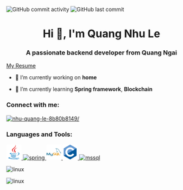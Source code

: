 <p>
<img alt="GitHub commit activity" src="https://img.shields.io/github/commit-activity/w/nhulq98/travel-website">
<img alt="GitHub last commit" src="https://img.shields.io/github/last-commit/nhulq98/travel-website">
</p>
<h1 align="center">Hi 👋, I'm Quang Nhu Le</h1>
<p align="left"> <h3 align="center">A passionate backend developer from Quang Ngai</h3>
<a href="https://linkedin.com/in/nhu-quang-le-8b80b8149/" target="blank">My Resume</a>

- 🔭 I’m currently working on **home**

- 🌱 I’m currently learning **Spring framework**, **Blockchain**

<h3 align="left">Connect with me:</h3>
<p align="left">
<a href="https://linkedin.com/in/nhu-quang-le-8b80b8149/" target="blank"><img align="center" src="https://raw.githubusercontent.com/rahuldkjain/github-profile-readme-generator/master/src/images/icons/Social/linked-in-alt.svg" alt="nhu-quang-le-8b80b8149/" height="30" width="40" /></a>
<!-- <a href="https://fb.com/lequang.nhu.98/" target="blank"><img align="center" src="https://raw.githubusercontent.com/rahuldkjain/github-profile-readme-generator/master/src/images/icons/Social/facebook.svg" alt="lequang.nhu.98/" height="30" width="40" /></a> -->
<!-- <a href="https://medium.com/@nhule2031998" target="blank"><img align="center" src="https://raw.githubusercontent.com/rahuldkjain/github-profile-readme-generator/master/src/images/icons/Social/medium.svg" alt="@nhule2031998" height="30" width="40" /></a> -->
</p>

<h3 align="left">Languages and Tools:</h3>

<p align="left"> 
<a href="https://www.java.com" target="_blank"> <img src="https://raw.githubusercontent.com/devicons/devicon/master/icons/java/java-original.svg" alt="java" width="40" height="40"/> </a> 
<a href="https://spring.io/" target="_blank"> <img src="https://www.vectorlogo.zone/logos/springio/springio-icon.svg" alt="spring" width="40" height="40"/ </a> 
<a href="https://www.mysql.com/" target="_blank"> <img src="https://raw.githubusercontent.com/devicons/devicon/master/icons/mysql/mysql-original-wordmark.svg" alt="mysql" width="40" height="40"/> </a>
<a href="https://www.cprogramming.com/" target="_blank"> <img src="https://raw.githubusercontent.com/devicons/devicon/master/icons/c/c-original.svg" alt="c" width="40" height="40"/> </a> 
<a href="https://www.microsoft.com/en-us/sql-server" target="_blank"> <img src="https://www.svgrepo.com/show/303229/microsoft-sql-server-logo.svg" alt="mssql" width="40" height="40"/> </p>
 <a target="_blank"> <img src="https://vn-live-01.slatic.net/p/2093ddf6ea8ccc2ce1c2b5625ee92ad4.png" alt="linux" width="40" height="40"/> </p>
  <a target="_blank"> <img src="https://docs.soliditylang.org/en/v0.8.12/_static/logo.svg" alt="linux" width="40" height="40"/> </p>

<!-- <p><img align="center" src="https://github-readme-stats.vercel.app/api/top-langs?username=nhulq98&show_icons=true&locale=en&layout=compact" alt="nhulq98" /></p> -->

